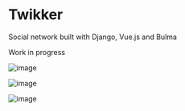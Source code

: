 # Twikker
Social network built with Django, Vue.js and Bulma

Work in progress

![image](https://user-images.githubusercontent.com/88452580/195025051-d918a8bb-769e-4ace-ac22-c4d5fa14f5db.png)

![image](https://user-images.githubusercontent.com/88452580/195025033-a2d04b3d-6433-4d25-bc0a-204f0d9737f0.png)

![image](https://user-images.githubusercontent.com/88452580/195024984-42954a52-a559-4dff-86f0-ed0434b6aeb3.png)
